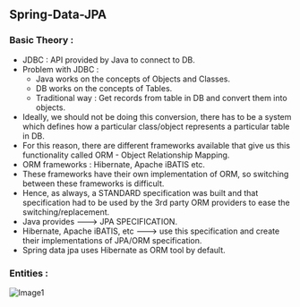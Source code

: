 ## Spring-Data-JPA

### Basic Theory : 

- JDBC : API provided by Java to connect to DB.
- Problem with JDBC :
    - Java works on the concepts of Objects and Classes.
    - DB works on the concepts of Tables.
    - Traditional way : Get records from table in DB and convert them into objects.
- Ideally, we should not be doing this conversion, there has to be a system which defines how a particular class/object represents a particular table in DB.
- For this reason, there are different frameworks available that give us this functionality called ORM - Object Relationship Mapping.
- ORM frameworks : Hibernate, Apache iBATIS etc. 
- These frameworks have their own implementation of ORM, so switching between these frameworks is difficult.
- Hence, as always, a STANDARD specification was built and that specification had to be used by the 3rd party ORM providers to ease the switching/replacement.
- Java provides ---> JPA SPECIFICATION.
- Hibernate, Apache iBATIS, etc ---> use this specification and create their implementations of JPA/ORM specification.
- Spring data jpa uses Hibernate as ORM tool by default.

### Entities :
![Image1](https://github.com/Mnyu/spring-data-jpa/tree/main/src/main/resources/static/entities.png)